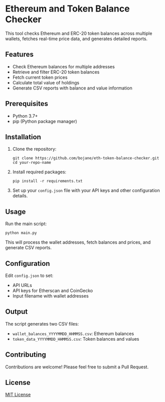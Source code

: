 # Ethereum and Token Balance Checker

This tool checks Ethereum and ERC-20 token balances across multiple wallets, fetches real-time price data, and generates detailed reports.

## Features

- Check Ethereum balances for multiple addresses
- Retrieve and filter ERC-20 token balances
- Fetch current token prices
- Calculate total value of holdings
- Generate CSV reports with balance and value information

## Prerequisites

- Python 3.7+
- pip (Python package manager)

## Installation

1. Clone the repository:
   ```
   git clone https://github.com/bojane/eth-token-balance-checker.git
   cd your-repo-name
   ```

2. Install required packages:
   ```
   pip install -r requirements.txt
   ```

3. Set up your `config.json` file with your API keys and other configuration details.

## Usage

Run the main script:

```
python main.py
```

This will process the wallet addresses, fetch balances and prices, and generate CSV reports.

## Configuration

Edit `config.json` to set:

- API URLs
- API keys for Etherscan and CoinGecko
- Input filename with wallet addresses

## Output

The script generates two CSV files:
- `wallet_balances_YYYYMMDD_HHMMSS.csv`: Ethereum balances
- `token_data_YYYYMMDD_HHMMSS.csv`: Token balances and values

## Contributing

Contributions are welcome! Please feel free to submit a Pull Request.

## License

[MIT License](LICENSE)
